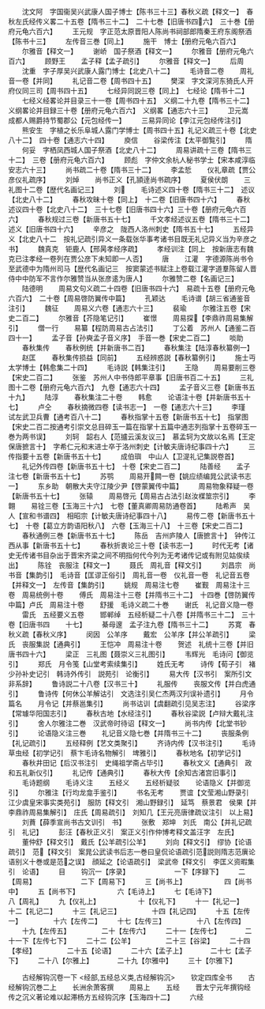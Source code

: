 <!-- { "loadSidebar": true } -->
　　沈文阿　字国衞吴兴武康人国子博士【陈书三十三】春秋义疏【释文一】　春秋左氏经传义畧二十五卷【隋书三十二】　二十七巻【旧唐书四六】　三十巻【册府元龟六百六】
　　王元规　字正范太原晋阳人陈尚书祠部郎隋秦王府东阁祭酒【陈书十三】
　　左传音三巻【同上】
　　施干　博士【册府元龟六百六】
　　尔雅音【释文一】
　　谢峤　国子祭酒【释文一】
　　尔雅音【册府元龟六百六】
　　顾野王
　　孟子释【孟子疏引】
　　尔雅音【释文一】
　　后周
　　沈重　字子厚吴兴武康人露门博士【北史八十二】
　　毛诗音二卷
　　周礼音一卷【并同】
　　礼记音二卷【周书四十五】
　　樊深　字文深河东猗氏人开府仪同三司【周书四十五】
　　七经异同説三卷【同上】　七经论【隋书十二】
　　七经义经畧论并目录三十一卷【周书四十五】　义纲二十九卷【隋书三十二】　义纲畧论并目録三十卷【册府元龟六百六】　义纲畧【通志六十三】
　　卫元嵩　成都人赐爵持节蜀郡公【元包经传一】
　　三易异同论【李江元包经传注引】
　　熊安生　字植之长乐阜城人露门学博士【周书四十五】礼记义疏三十卷【北史八十二】　四十卷【通志六十四】
　　庾信
　　谷梁传注【太平御覧引】
　　隋
　　何妥　字栖凤西城人国子祭酒【北史八十二】
　　周易讲疏十三卷【隋书三十二】　三卷【册府元龟六百六】
　　顾彪　字仲文余杭人秘书学士【宋本咸淳临安志六十三】
　　尚书疏二十卷【隋书三十二】
　　李孟悊
　　仪礼章疏【贾公彦仪礼疏序】
　　刘焯
　　尚书正义【孔頴逹尚书疏序】
　　夏侯伏朗
　　三礼图十二卷【歴代名画记三】
　　刘
　　毛诗述义四十卷【隋书三十二】　述议【北史八十二】
　　春秋攻昧十卷【同上】　十二卷【旧唐书四十六】
　　春秋述议四十卷【北史八十二】　三十七卷【旧唐书四十六】三十卷【册府元龟六百六】
　　春秋规过三卷【新唐书五十七】
　　千文孝经述议五卷【隋书三十二】　述义【旧唐书四十六】
　　辛彦之　陇西人洛州刺史【隋书五十七】
　　五经异义【北史八十二　按礼记疏引异义一条载张华事考诸书目既无礼记异义当为辛彦之书】
　　魏真克　钜鹿人【邢昺孝经序疏】
　　孝经训注【同上　按新唐志有魏克已注孝经一卷列在贾公彦下未知即一人否】
　　唐
　　江灌　字德源陈尚书令至武德中为隋州司马【歴代名画记三　按窦蒙述书赋注上卷载江灌字道羣陈留人晋侍中中防军不言作尔雅赞当从张彦逺为唐人】
　　尔雅赞二卷【名画记三】
　　陆德明
　　周易文句义疏二十四卷【旧唐书四十六】　易疏十五卷【册府元龟六百六】　二十卷【周易啓防翼传中篇】
　　孔颖达
　　毛诗谱【胡三省通鉴音注引】
　　魏征
　　周易义六卷【通志六十三】
　　裴瑜
　　尔雅注五卷【宋史二百二】
　　尔雅音【芥隐笔记引】
　　崔憬
　　周易探【李鼎祚周易集解引】
　　僧一行
　　易纂【程防周易古占法引】
　　丁公着　苏州人【通鉴二百四十一】
　　孟子音【孙奭孟子音义序】　手音一巻【宋史二百二】
　　啖助
　　春秋集传
　　春秋例统【并新唐书二百】
　　春秋集注【陆淳春秋纂例一】
　　赵匡
　　春秋集传损益【同前】
　　五经辨惑説【春秋纂例引】
　　施士丏　太学博士【韩愈集二十四】
　　毛诗説【韩集注引】
　　王隐
　　周易要削三卷【宋史二百二】
　　张鉴　苏州人中书侍郎平章事【旧唐书百二十五】
　　三礼图十二卷【册府元龟六百六】　九卷【通志六十四】
　　孟子音义三卷【新唐书五十九】
　　陆淳
　　春秋集注二十卷
　　韩愈
　　论语注十卷【并新唐书五十七】
　　卢仝
　　春秋摘微四卷【读书志一】　一卷【通志六十三】
　　李瑾　试左武卫兵曹【通考百八十二】
　　春秋指掌十五卷【新唐书五十七】　指掌图【宋史二百二按通考引崇文总目碎玉一篇在指掌十五篇中通志列指掌十五卷碎玉一巻为两书误】
　　刘轲　韶右人【范攎云溪友议三】　慕孟轲为文故以名焉【王定保唐摭言十】　字希仁元和末进士卒于洛州刺史【计敏夫唐诗纪事四十六】
　　三传指要十五卷【新唐书五十七】
　　成伯璵　中山人【卫湜礼记集説卷首】
　　礼记外传四卷【新唐书五十七】　十卷【宋史二百二】
　　陆善经
　　孟子注七卷【新唐书五十七】
　　苏鹗
　　周易开闗一卷【姚应绩编晁公武读书志一】
　　东乡助　朝散大夫守江陵少尹【啓蒙翼传中篇】
　　周易物象释疑一卷【新唐书五十七】
　　张辕
　　周易啓元【周易古占法引赵汝楳筮宗引】
　　李翺
　　易铨三卷【玉海三十六】　七卷【董真卿周易防通卷首】
　　陆希声　吴人【宣和书谱四】　相昭宗【计敏夫唐诗纪事四十八】
　　易传二卷【新唐书五十七】　十卷【葛立方韵语阳秋八】　六卷【玉海三十八】　十三卷【宋史二百二】
　　春秋通例三巻【新唐书五十七】
　　陈岳　吉州庐陵人【唐摭言十】　钟传江西从事【新唐书五十七】
　　春秋折衷论三十卷【读书志一】
　　时代无考【诸史无传诸书目杂出于晋宋齐梁之间不明指何代今列为无考诸传记或有附见姑俟续出】
　　陈铨　丧服注【释文一】
　　聂氏　周礼音【释文引】
　　刘昌宗　尚书音【集韵引】　毛诗音【匡谬正俗引】　周礼音一卷　仪礼音一卷　礼记音五卷【并释文一】　左传音【集韵引】
　　姚规　周易注七卷
　　崔觐　周易注十三卷　周易统例十卷
　　傅氏　周易注十三卷【并隋书三十二】　十四巻【啓防翼传中篇】卢氏　周易注十卷
　　舒援　毛诗义疏二十巻
　　谢氏　礼记音义隐一卷
　　雷氏　五经要义五卷
　　邯郸绰　五经析疑二十八卷【并隋书三十二】　三十卷【旧唐书四
　　十七】
　　綦母邃　孟子注九卷【隋书三十二】
　　苏寛　春秋义疏【春秋义序】
　　闵因　公羊序
　　戴宏　公羊序【并公羊疏引】
　　梁氏　丧服集説【通典引】
　　王恺冲　周易注十卷
　　贺述　礼统十三卷【并旧唐书四十六】
　　梁正　三礼图【聂崇义三礼图引】
　　韦辉光　毛诗问【御览引】
　　郑氏　月令笺【山堂考索续集引】
　　姓氏无考
　　诗传【荀子引　褚少孙补史记引　韩诗外传引　説苑引　论衡引】
　　易大传【汉书引　案所引文非系辞】
　　鲁诗説二十八卷【汉书三十】
　　礼服传
　　丧服文传【并白虎通引】
　　鲁诗传【何休公羊解诂引　文选注引吴仁杰两汉刋误补遗引】
　　月令篇名
　　月令记【并蔡邕集引】
　　尚书诂训【虞翻疏引见吴志注】
　　谷梁序【常璩华阳国志引】
　　春秋古地【水经注引】
　　春秋谷梁説【卢辩大戴礼注引】
　　舍人尔雅注二巻　汉武帝时待诏【释文一】
　　尚书内传【北堂书钞引】
　　论语隐义注三巻
　　礼记音义隐七巻【并隋书三十二】
　　丧服条例【礼记疏引】
　　五经释例【艺文类聚引】
　　齐诗内传【汉书注引】
　　毛诗草虫经【初学记引　蔡卞毛诗名物解引　埤雅引】
　　春秋地名【初学记引】
　　春秋井田记【后汉书注引　史绳祖学斋占毕引】
　　春秋文义【通典引　政和五礼新仪引】
　　礼记传【通典引】
　　春秋大传【余知古渚宫旧事引】
　　毛诗题纲
　　毛诗义注
　　五经义
　　五经析疑驳
　　论语隐义【并御览引】
　　尔雅注【行均龙龛手鉴引】
　　书名无考
　　贾谊【文莹湘山野录引　江少虞皇宋事实类苑引】　服防【释文引　湘山野録引】　延笃　蔡景君　侯果【并李鼎祚周易集解引】　庄氏【周易疏引】　刘知几【王元亮唐律疏议注引　以上易】
　　刘蕡【薛季宣尚书古文训引　书】
　　张敷　郑坤　刘氏　南公【并礼记疏引　礼记】
　　彭汪【春秋正义引　案正义引作仲博考释文盖汪字　左氏】
　　董仲舒【释文引】　戴氏【公羊疏引公羊】
　　刘向【释文引】　缪协【论语疏引】　范【释文引　案晁公武读书后志一巻曰皇侃论语疏引范説则隋志范廙论语别义十巻或是范之误】　顔延之【论语疏引】　梁武帝【释文引　李匡义资暇集引　论语】
　　目
　　钩沉一【序录】　　　　　　　一下【序録下】
　　二【周易】　　　　　　　二下【周易下】
　　三【尚书上】　　　　　　四【尚书中】
　　五【尚书下】　　　　　　六【毛诗上】
　　七【毛诗下】　　　　　　八【周礼】
　　九【仪礼上】　　　　　　十【仪礼下】
　　十一【礼记一】　　　　　十二【礼记二】
　　十三【礼记三】　　　　　十四【礼记四】
　　十五【左传一】　　　　　十六【左传二】
　　十七【左传三】　　　　　十八【左传四】
　　十九【左传五】　　　　　二十【左传六】
　　二十一【左传七】　　　　二十一下【左传七下】
　　二十二【公羊】　　　　　二十三【谷梁】
　　二十四【孝经】　　　　　二十五【论语】
　　二十六【孟子上】　　　　二十七【孟子下】
　　二十八【尔雅上】　　　　二十九【尔雅中】
　　三十【尔雅下】

　　古经解钩沉卷一下
<经部,五经总义类,古经解钩沉>
　　钦定四库全书
　　古经解钩沉巻二上
　　长洲余萧客撰
　　周易上
　　五经
　　晋太宁元年撰钩经传之沉义著论难以起滞杨方五经钩沉序【玉海四十二】
　　六经
